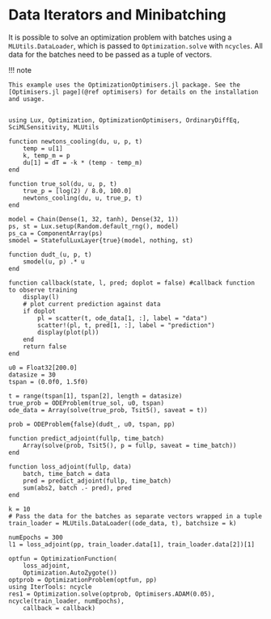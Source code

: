 # Data Iterators and Minibatching

It is possible to solve an optimization problem with batches using a `MLUtils.DataLoader`, which is passed to `Optimization.solve` with `ncycles`. All data for the batches need to be passed as a tuple of vectors.

!!! note
    
    This example uses the OptimizationOptimisers.jl package. See the
    [Optimisers.jl page](@ref optimisers) for details on the installation and usage.

```@example minibatch

using Lux, Optimization, OptimizationOptimisers, OrdinaryDiffEq, SciMLSensitivity, MLUtils

function newtons_cooling(du, u, p, t)
    temp = u[1]
    k, temp_m = p
    du[1] = dT = -k * (temp - temp_m)
end

function true_sol(du, u, p, t)
    true_p = [log(2) / 8.0, 100.0]
    newtons_cooling(du, u, true_p, t)
end

model = Chain(Dense(1, 32, tanh), Dense(32, 1))
ps, st = Lux.setup(Random.default_rng(), model)
ps_ca = ComponentArray(ps)
smodel = StatefulLuxLayer{true}(model, nothing, st)

function dudt_(u, p, t)
    smodel(u, p) .* u
end

function callback(state, l, pred; doplot = false) #callback function to observe training
    display(l)
    # plot current prediction against data
    if doplot
        pl = scatter(t, ode_data[1, :], label = "data")
        scatter!(pl, t, pred[1, :], label = "prediction")
        display(plot(pl))
    end
    return false
end

u0 = Float32[200.0]
datasize = 30
tspan = (0.0f0, 1.5f0)

t = range(tspan[1], tspan[2], length = datasize)
true_prob = ODEProblem(true_sol, u0, tspan)
ode_data = Array(solve(true_prob, Tsit5(), saveat = t))

prob = ODEProblem{false}(dudt_, u0, tspan, pp)

function predict_adjoint(fullp, time_batch)
    Array(solve(prob, Tsit5(), p = fullp, saveat = time_batch))
end

function loss_adjoint(fullp, data)
    batch, time_batch = data
    pred = predict_adjoint(fullp, time_batch)
    sum(abs2, batch .- pred), pred
end

k = 10
# Pass the data for the batches as separate vectors wrapped in a tuple
train_loader = MLUtils.DataLoader((ode_data, t), batchsize = k)

numEpochs = 300
l1 = loss_adjoint(pp, train_loader.data[1], train_loader.data[2])[1]

optfun = OptimizationFunction(
    loss_adjoint,
    Optimization.AutoZygote())
optprob = OptimizationProblem(optfun, pp)
using IterTools: ncycle
res1 = Optimization.solve(optprob, Optimisers.ADAM(0.05), ncycle(train_loader, numEpochs),
    callback = callback)
```
